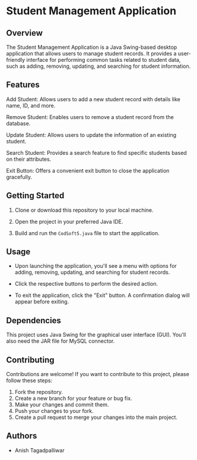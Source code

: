 # Student Management Application

## Overview
The Student Management Application is a Java Swing-based desktop application that allows users to manage student records. It provides a user-friendly interface for performing common tasks related to student data, such as adding, removing, updating, and searching for student information.

## Features
Add Student: Allows users to add a new student record with details like name, ID, and more.

Remove Student: Enables users to remove a student record from the database.

Update Student: Allows users to update the information of an existing student.

Search Student: Provides a search feature to find specific students based on their attributes.

Exit Button: Offers a convenient exit button to close the application gracefully.

## Getting Started
1. Clone or download this repository to your local machine.

2. Open the project in your preferred Java IDE.

3. Build and run the `CodSoft5.java` file to start the application.

## Usage
- Upon launching the application, you'll see a menu with options for adding, removing, updating, and searching for student records.

- Click the respective buttons to perform the desired action.

- To exit the application, click the "Exit" button. A confirmation dialog will appear before exiting.

## Dependencies
This project uses Java Swing for the graphical user interface (GUI).
You'll also need the JAR file for MySQL connector.

## Contributing
Contributions are welcome! If you want to contribute to this project, please follow these steps:
1. Fork the repository.
2. Create a new branch for your feature or bug fix.
3. Make your changes and commit them.
4. Push your changes to your fork.
5. Create a pull request to merge your changes into the main project.

## Authors
- Anish Tagadpalliwar

